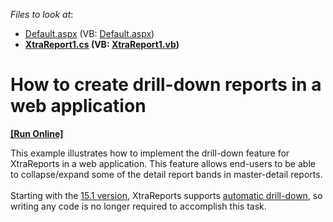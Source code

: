 <!-- default file list -->
*Files to look at*:

* [Default.aspx](./CS/DrillDownWebReport/Default.aspx) (VB: [Default.aspx](./VB/DrillDownWebReport/Default.aspx))
* **[XtraReport1.cs](./CS/DrillDownWebReport/XtraReport1.cs) (VB: [XtraReport1.vb](./VB/DrillDownWebReport/XtraReport1.vb))**
<!-- default file list end -->
# How to create drill-down reports in a web application
<!-- run online -->
**[[Run Online]](https://codecentral.devexpress.com/e287/)**
<!-- run online end -->


<p>This example illustrates how to implement the drill-down feature for XtraReports in a web application. This feature allows end-users to be able to collapse/expand some of the detail report bands in master-detail reports.<br><br>Starting with the <a href="https://www.devexpress.com/Subscriptions/New2015-1.xml?product=reporting">15.1 version</a>, XtraReports supports <a href="https://documentation.devexpress.com/#XtraReports/CustomDocument115641">automatic drill-down</a>, so writing any code is no longer required to accomplish this task.</p>

<br/>


